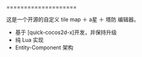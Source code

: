 
====================

这是一个开源的自定义 tile map ＋ a星 ＋ 塔防 编辑器。

-   基于 [quick-cocos2d-x]开发，并保持升级
-   纯 Lua 实现
-   Entity-Component 架构